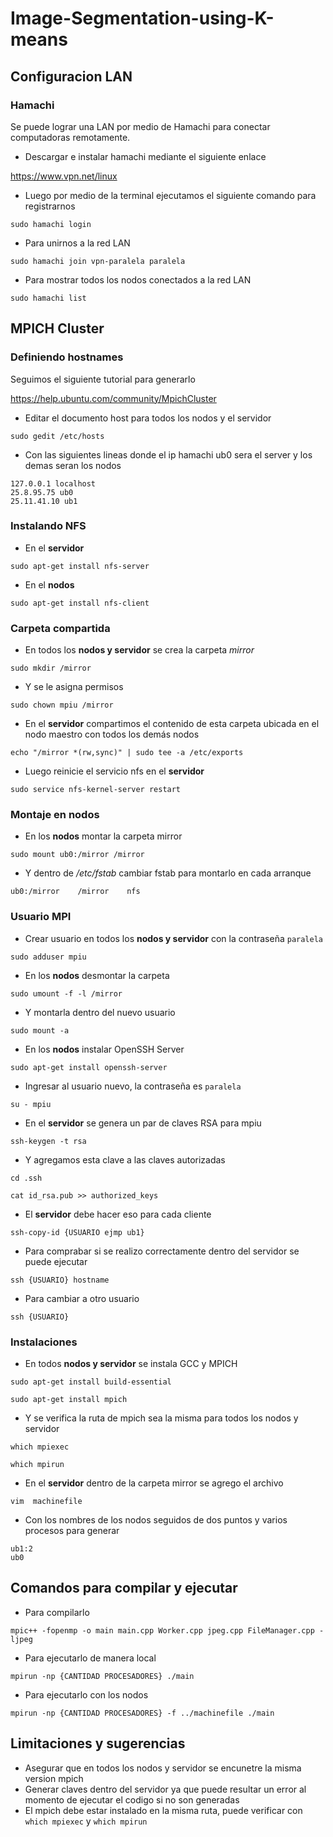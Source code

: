 # Image-Segmentation-using-K-means

## Configuracion LAN

### Hamachi
Se puede lograr una LAN por medio de Hamachi para conectar computadoras remotamente.

* Descargar e instalar hamachi mediante el siguiente enlace

https://www.vpn.net/linux


* Luego por medio de la terminal ejecutamos el siguiente comando para registrarnos

``sudo hamachi login``

* Para unirnos a la red LAN

``sudo hamachi join vpn-paralela paralela``

* Para mostrar todos los nodos conectados a la red LAN

``sudo hamachi list``

## MPICH Cluster

### Definiendo hostnames

Seguimos el siguiente tutorial para generarlo

https://help.ubuntu.com/community/MpichCluster

* Editar el documento host para todos los nodos y el servidor

``sudo gedit /etc/hosts ``

* Con las siguientes lineas donde el ip hamachi ub0 sera el server y los demas seran los nodos

```
127.0.0.1 localhost
25.8.95.75 ub0
25.11.41.10 ub1
```

### Instalando NFS

* En el **servidor**

``sudo apt-get install nfs-server ``

* En el **nodos**

``sudo apt-get install nfs-client ``


### Carpeta compartida

* En todos los **nodos y servidor** se crea la carpeta *mirror*

``sudo mkdir /mirror``

* Y se le asigna permisos

``sudo chown mpiu /mirror ``

* En el **servidor** compartimos el contenido de esta carpeta ubicada en el nodo maestro con todos los demás nodos

``echo "/mirror *(rw,sync)" | sudo tee -a /etc/exports``

* Luego reinicie el servicio nfs en el **servidor**

``sudo service nfs-kernel-server restart ``

### Montaje en nodos

* En los **nodos** montar la carpeta mirror

``sudo mount ub0:/mirror /mirror ``

* Y dentro de */etc/fstab* cambiar fstab para montarlo en cada arranque 

``ub0:/mirror    /mirror    nfs ``

### Usuario MPI

* Crear usuario en todos los **nodos y servidor** con la contraseña ``paralela``

``sudo adduser mpiu ``

* En los **nodos** desmontar la carpeta

``sudo umount -f -l /mirror ``

* Y montarla dentro del nuevo usuario

``sudo mount -a ``

* En los **nodos** instalar OpenSSH Server

``sudo apt-get install openssh-server ``

* Ingresar al usuario nuevo, la contraseña es ``paralela``

``su - mpiu `` 

* En el **servidor** se genera un par de claves RSA para mpiu

``ssh-keygen -t rsa `` 

* Y agregamos esta clave a las claves autorizadas

``cd .ssh ``

``cat id_rsa.pub >> authorized_keys ``

* El **servidor** debe hacer eso para cada cliente

``ssh-copy-id {USUARIO ejmp ub1}``

* Para comprabar si se realizo correctamente dentro del servidor se puede ejecutar

``ssh {USUARIO} hostname``

* Para cambiar a otro usuario

``ssh {USUARIO}``

### Instalaciones

* En todos **nodos y servidor** se instala GCC y MPICH

``sudo apt-get install build-essential ``

``sudo apt-get install mpich``

* Y se verifica la ruta de mpich sea la misma para todos los nodos y servidor

``which mpiexec ``

``which mpirun ``

* En el **servidor** dentro de la carpeta mirror se agrego el archivo

``vim  machinefile``

* Con los nombres de los nodos seguidos de dos puntos y varios procesos para generar

```
ub1:2
ub0    
```

## Comandos para compilar y ejecutar

* Para compilarlo

``mpic++ -fopenmp -o main main.cpp Worker.cpp jpeg.cpp FileManager.cpp -ljpeg``

* Para ejecutarlo de manera local

``mpirun -np {CANTIDAD PROCESADORES} ./main ``

* Para ejecutarlo con los nodos

``mpirun -np {CANTIDAD PROCESADORES} -f ../machinefile ./main ``


## Limitaciones y sugerencias

* Asegurar que en todos los nodos y servidor se encunetre la misma version mpich
* Generar claves dentro del servidor ya que puede resultar un error al momento de ejecutar el codigo si no son generadas 
* El mpich debe estar instalado en la misma ruta, puede verificar con ``which mpiexec`` y ``which mpirun``
